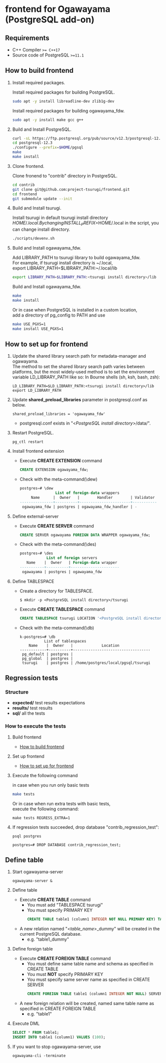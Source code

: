 # frontend for Ogawayama (PostgreSQL add-on)

## Requirements
* C++ Compiler `>= C++17`
* Source code of PostgreSQL `>=11.1`

## How to build frontend

1. Install required packages.

	Install required packages for building PostgreSQL.  

	```sh
	sudo apt -y install libreadline-dev zlib1g-dev
	```

	Install required packages for building ogawayama_fdw.

	```sh
	sudo apt -y install make gcc g++
	```

1. Build and Install PostgreSQL.

	```sh
	curl -sL https://ftp.postgresql.org/pub/source/v12.3/postgresql-12.3.tar.bz2 | tar -xj
	cd postgresql-12.3
	./configure --prefix=$HOME/pgsql
	make
	make install
	```

1.  Clone frontend.

	Clone fronend to "contrib" directory in PostgreSQL.

	```sh
	cd contrib
	git clone git@github.com:project-tsurugi/frontend.git
	cd frontend
	git submodule update --init
	```

1. Build and Install tsurugi.

	Install tsurugi in default tsurugi install directory $HOME/.local.  
	By changing INSTALL_PREFIX=$HOME/.local in the script, you can change install directory.  

	```sh
	./scripts/devenv.sh
	```
	
1.  Build and Install ogawayama_fdw.

	Add LIBRARY_PATH to tsurugi library to build ogawayama_fdw.  
	For example, if tsurugi install directory is \~/.local,  
	export LIBRARY_PATH=$LIBRARY_PATH:\~/.local/lib  

	```sh
	export LIBRARY_PATH=$LIBRARY_PATH:<tsurugi install directory>/lib
	```

	Build and Install ogawayama_fdw.
	```sh
	make
	make install
	```

	Or in case when PostgreSQL is installed in a custom location,  
	add a directory of pg_config to PATH and use
	```sh
	make USE_PGXS=1
	make install USE_PGXS=1
	```

## How to set up for frontend

1. Update the shared library search path for metadata-manager and ogawayama.  
	The method to set the shared library search path varies between platforms, but the most widely-used method is to set the environment variable LD_LIBRARY_PATH like so: In Bourne shells (sh, ksh, bash, zsh):
	```
	LD_LIBRARY_PATH=$LD_LIBRARY_PATH:<tsurugi install directory>/lib
	export LD_LIBRARY_PATH
	```

1. Update **shared_preload_libraries** parameter in postgresql.conf as below.
	```
	shared_preload_libraries = 'ogawayama_fdw'
	```
	* postgresql.conf exists in "<*PostgreSQL install directory*>/data/".

		
1. Restart PostgreSQL.
	```
	pg_ctl restart
	```

1. Install frontend extension
	* Execute **CREATE EXTENSION** command
		```sql
		CREATE EXTENSION ogawayama_fdw;
		```
	* Check with the meta-command(\dew)
		```sql
		postgres=# \dew
                        List of foreign-data wrappers
             Name      |  Owner   |        Handler        | Validator
		---------------+----------+-----------------------+-----------
 		 ogawayama_fdw | postgres | ogawayama_fdw_handler | -
		```

1. Define external-server
	* Execute **CREATE SERVER** command
		```sql
		CREATE SERVER ogawayama FOREIGN DATA WRAPPER ogawayama_fdw;
		```
	* Check with the meta-command(\des)
		```sql
		postgres=# \des
                    List of foreign servers
   		   Name    |  Owner   | Foreign-data wrapper
		-----------+----------+----------------------
 		 ogawayama | postgres | ogawayama_fdw
		```

1. Define TABLESPACE
	* Create a directory for TABLESPACE.
		```
		$ mkdir -p <PostgreSQL install directory>/tsurugi
		```
	* Execute **CREATE TABLESPACE** command
		```sql
		CREATE TABLESPACE tsurugi LOCATION '<PostgreSQL install directory>/tsurugi';
		```
	* Check with the meta-command(\db)
		```
		k-postgres=# \db
                   List of tablespaces
			Name    |  Owner   |             Location
		------------+----------+-----------------------------------
		 pg_default | postgres |
		 pg_global  | postgres |
		 tsurugi    | postgres | /home/postgres/local/pgsql/tsurugi
		```

## Regression tests
### Structure

* **expected/** test results expectations
* **results/** test results
* **sql/** all the tests

### How to execute the tests
1. Build frontend
	* [How to build frontend](#How-to-build-frontend)

1. Set up frontend
	* [How to set up for frontend](#How-to-set-up-for-frontend)

1. Execute the following command

	in case when you run only basic tests
	
	```sh
	make tests
	```
	
	Or in case when run extra tests with basic tests,  
	execute the following command:
	
	```
	make tests REGRESS_EXTRA=1
	```

1. If regression tests succeeded, drop database "contrib_regression_test":

	```
	psql postgres
	
	postgres=# DROP DATABASE contrib_regression_test;
	``` 

## Define table

1. Start ogawayama-server
	```
	ogawayama-server &
	```

1. Define table
	* Execute **CREATE TABLE** command
		* You must add "TABLESPACE tsurugi"
		* You must specify PRIMARY KEY
			```sql
			CREATE TABLE table1 (column1 INTEGER NOT NULL PRIMARY KEY) TABLESPACE tsurugi;
			```
	* A new relation named "<*table_name*>_dummy" will be created in the current PostgreSQL database.
		* e.g. "table1_dummy"

1. Define foreign table
	* Execute **CREATE FOREIGN TABLE** command
		* You must define same table name and schema as specified in CREATE TABLE
		* You must **NOT** specify PRIMARY KEY
		* You must specify same server name as specified in CREATE SERVER
			```sql
			CREATE FOREIGN TABLE table1 (column1 INTEGER NOT NULL) SERVER ogawayama;
			```
	* A new foreign relation will be created, named same table name as specified in CREATE FOREIGN TABLE
		* e.g. "table1"

1. Execute DML

	```sql
	SELECT * FROM table1;
	INSERT INTO table1 (column1) VALUES (100);
	```
1. If you want to stop ogawayama-server, use
	```
	ogawayama-cli -terminate
	```
